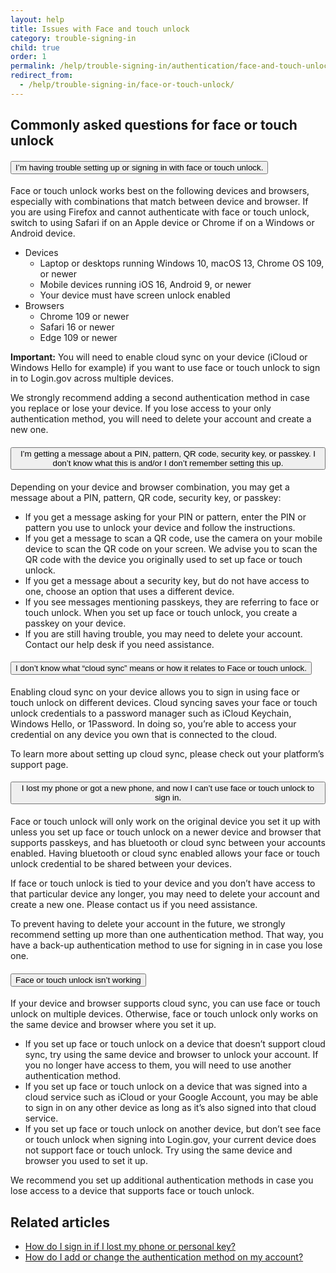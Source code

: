 ```yaml
---
layout: help
title: Issues with Face and touch unlock
category: trouble-signing-in
child: true
order: 1
permalink: /help/trouble-signing-in/authentication/face-and-touch-unlock/
redirect_from:
  - /help/trouble-signing-in/face-or-touch-unlock/
---
```


## Commonly asked questions for face or touch unlock

<div class="usa-accordion usa-accordion--bordered margin-y-4">
  <h4 class="usa-accordion__heading">
    <button
      type="button"
      class="usa-accordion__button"
      aria-expanded="true"
      aria-controls="b-a1"
    >
      I’m having trouble setting up or signing in with face or touch unlock.
    </button>
  </h4>
  <div id="b-a1" class="usa-accordion__content usa-prose">
    <p>Face or touch unlock works best on the following devices and browsers, especially with combinations that match between device and browser. If you are using Firefox and cannot authenticate with face or touch unlock, switch to using Safari if on an Apple device or Chrome if on a Windows or Android device.</p>
    <ul>
      <li>
        Devices
        <ul>
          <li>Laptop or desktops running Windows 10, macOS 13, Chrome OS 109, or newer</li>
          <li>Mobile devices running iOS 16, Android 9, or newer</li>
          <li>Your device must have screen unlock enabled</li>
        </ul>
      </li>
      <li>
        Browsers
        <ul>
          <li>Chrome 109 or newer</li>
          <li>Safari 16 or newer</li>
          <li>Edge 109 or newer</li>
        </ul>
      </li>
    </ul>

  <p><b>Important:</b> You will need to enable cloud sync on your device (iCloud or Windows Hello for example) if you want to use face or touch unlock to sign in to Login.gov across multiple devices.</p>

  <p>We strongly recommend adding a second authentication method in case you replace or lose your device. If you lose access to your only authentication method, you will need to delete your account and create a new one.</p>
  </div>
</div>

<div class="usa-accordion usa-accordion--bordered margin-y-4">
  <h4 class="usa-accordion__heading">
    <button
      type="button"
      class="usa-accordion__button"
      aria-expanded="true"
      aria-controls="b-a2"
    >
      I’m getting a message about a PIN, pattern, QR code, security key, or passkey. I don’t know what this is and/or I don’t remember setting this up.
    </button>
  </h4>
  <div id="b-a2" class="usa-accordion__content usa-prose">
    <p>Depending on your device and browser combination, you may get a message about a PIN, pattern, QR code, security key, or passkey:</p>
    <ul>
      <li>If you get a message asking for your PIN or pattern, enter the PIN or pattern you use to unlock your device and follow the instructions.</li>
      <li>If you get a message to scan a QR code, use the camera on your mobile device to scan the QR code on your screen. We advise you to scan the QR code with the device you originally used to set up face or touch unlock.</li>
      <li>If you get a message about a security key, but do not have access to one, choose an option that uses a different device.</li>
      <li>If you see messages mentioning passkeys, they are referring to face or touch unlock. When you set up face or touch unlock, you create a passkey on your device.</li>
      <li>If you are still having trouble, you may need to delete your account. Contact our help desk if you need assistance.</li>
    </ul>
  </div>
</div>

<div class="usa-accordion usa-accordion--bordered margin-y-4">
  <h4 class="usa-accordion__heading">
    <button
      type="button"
      class="usa-accordion__button"
      aria-expanded="true"
      aria-controls="b-a3"
    >
      I don’t know what “cloud sync” means or how it relates to Face or touch unlock.
    </button>
  </h4>
  <div id="b-a3" class="usa-accordion__content usa-prose">
    <p>Enabling cloud sync on your device allows you to sign in using face or touch unlock on different devices. Cloud syncing saves your face or touch unlock credentials to a password manager such as iCloud Keychain, Windows Hello, or 1Password. In doing so, you’re able to access your credential on any device you own that is connected to the cloud.</p>
    <p>To learn more about setting up cloud sync, please check out your platform’s support page.</p>
  </div>
</div>

<div class="usa-accordion usa-accordion--bordered margin-y-4">
  <h4 class="usa-accordion__heading">
    <button
      type="button"
      class="usa-accordion__button"
      aria-expanded="true"
      aria-controls="b-a4"
    >
      I lost my phone or got a new phone, and now I can’t use face or touch unlock to sign in.
    </button>
  </h4>
  <div id="b-a4" class="usa-accordion__content usa-prose">
    <p>Face or touch unlock will only work on the original device you set it up with unless you set up face or touch unlock on a newer device and browser that supports passkeys, and has bluetooth or cloud sync between your accounts enabled. Having bluetooth or cloud sync enabled allows your face or touch unlock credential to be shared between your devices.</p>
    <p>If face or touch unlock is tied to your device and you don’t have access to that particular device any longer, you may need to delete your account and create a new one. Please contact us if you need assistance.</p>
    <p>To prevent having to delete your account in the future, we strongly recommend setting up more than one authentication method. That way, you have a back-up authentication method to use for signing in in case you lose one.</p>
  </div>
</div>

<div class="usa-accordion usa-accordion--bordered margin-y-4">
  <h4 class="usa-accordion__heading">
    <button
      type="button"
      class="usa-accordion__button"
      aria-expanded="true"
      aria-controls="b-a5"
    >
      Face or touch unlock isn’t working
    </button>
  </h4>
  <div id="b-a5" class="usa-accordion__content usa-prose">
    <p>If your device and browser supports cloud sync, you can use face or touch unlock on multiple devices. Otherwise, face or touch unlock only works on the same device and browser where you set it up.</p>
    <ul>
      <li>
        If you set up face or touch unlock on a device that doesn’t support cloud sync, try using the same device and browser to unlock your account. If you no longer have access to them, you will need to use another authentication method.
      </li>
      <li>
        If you set up face or touch unlock on a device that was signed into a cloud service such as iCloud or your Google Account, you may be able to sign in on any other device as long as it’s also signed into that cloud service.
      </li>
      <li>
        If you set up face or touch unlock on another device, but don’t see face or touch unlock when signing into Login.gov, your current device does not support face or touch unlock. Try using the same device and browser you used to set it up.
      </li>
    </ul>
    <p>
      We recommend you set up additional authentication methods in case you lose access to a device that supports face or touch unlock.
    </p>
  </div>
</div>

## Related articles

* [How do I sign in if I lost my phone or personal key?](/help/trouble-signing-in/how-to-sign-in/)
* [How do I add or change the authentication method on my account?](/help/manage-your-account/add-or-change-your-authentication-method/)

